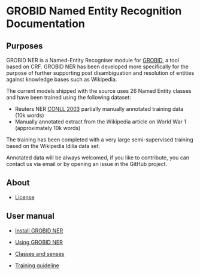 # GROBID Named Entity Recognition Documentation

## Purposes

GROBID NER is a Named-Entity Recogniser module for [GROBID](https://raw.github.com/kermitt2/grobid), a tool based on CRF.
GROBID NER has been developed more specifically for the purpose of further supporting post disambiguation and resolution of entities against knowledge bases such as Wikipedia.
 
The current models shipped with the source uses 26 Named Entity classes and have been trained using the following dataset: 
- Reuters NER [CONLL 2003](http://www.cnts.ua.ac.be/conll2003/ner/) partially manually annotated training data (10k words)
- Manually annotated extract from the Wikipedia article on World War 1 (approximately 10k words)

The training has been completed with a very large semi-supervised training based on the Wikipedia Idilia data set. 

Annotated data will be always welcomed, if you like to contribute, you can contact us via email or by opening an issue in the GitHub project.

## About

* [License](License.md)

## User manual

* [Install GROBID NER](build-and-install.md)

* [Using GROBID NER](using-grobid-ner.md)

* [Classes and senses](classes-and-senses.md)

* [Training guideline](training-guidelines.md) 

